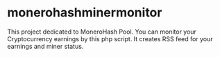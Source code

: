 # monerohashminermonitor
This project dedicated to MoneroHash Pool. You can monitor your Cryptocurrency earnings by this php script. It creates RSS feed for your earnings and miner status.
